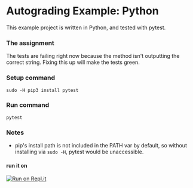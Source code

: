 # Autograding Example: Python
This example project is written in Python, and tested with pytest.

### The assignment
The tests are failing right now because the method isn't outputting the correct string. Fixing this up will make the tests green.

### Setup command
`sudo -H pip3 install pytest`

### Run command
`pytest`

### Notes
- pip's install path is not included in the PATH var by default, so without installing via `sudo -H`, pytest would be unaccessible.

#### run it on
[![Run on Repl.it](https://repl.it/badge/github/alem-classroom/student-python-introduction-KRakenoZavr)](https://repl.it/github/alem-classroom/student-python-introduction-KRakenoZavr)